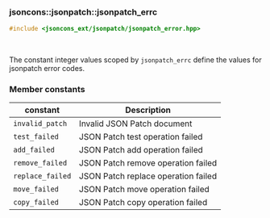 ### jsoncons::jsonpatch::jsonpatch_errc

```c++
#include <jsoncons_ext/jsonpatch/jsonpatch_error.hpp>
```

<br>

The constant integer values scoped by `jsonpatch_errc` define the values for jsonpatch error codes.

### Member constants

constant             |Description
---------------------|------------------------------
`invalid_patch`      |Invalid JSON Patch document
`test_failed`        |JSON Patch test operation failed
`add_failed`         |JSON Patch add operation failed
`remove_failed`      |JSON Patch remove operation failed
`replace_failed`     |JSON Patch replace operation failed
`move_failed`        |JSON Patch move operation failed
`copy_failed`        |JSON Patch copy operation failed 




